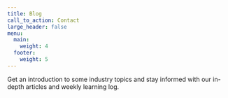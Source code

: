 ```yaml
---
title: Blog
call_to_action: Contact
large_header: false
menu:
  main:
    weight: 4
  footer:
    weight: 5
---
```


Get an introduction to some industry topics and stay informed with our in-depth articles and weekly learning log.

